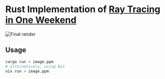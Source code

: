 # Rust Implementation of [Ray Tracing in One Weekend](https://raytracing.github.io/books/RayTracingInOneWeekend.html)

![Final render](./render.ppm)

## Usage
````bash
cargo run > image.ppm
# alternatively, using Nix
nix run > image.ppm
````
